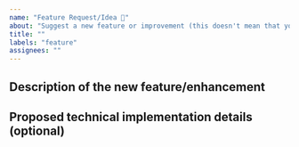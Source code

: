 ```yaml
---
name: "Feature Request/Idea 🚀"
about: "Suggest a new feature or improvement (this doesn't mean that you have to implement it)"
title: ""
labels: "feature"
assignees: ""
---
```


<!--
I ACKNOWLEDGE THE FOLLOWING BEFORE PROCEEDING:
1. If I delete this entire template and go my own path, the core team may close my issue without further explanation or engagement.
2. If I list multiple bugs/concerns in this one issue, the core team may close my issue without further explanation or engagement.
3. If I write an issue that has many duplicates, the core team may close my issue without further explanation or engagement (and without necessarily spending time to find the exact duplicate ID number).
4. If I leave the title incomplete when filing the issue, the core team may close my issue without further explanation or engagement.
5. If I file something completely blank in the body, the core team may close my issue without further explanation or engagement.
All good? Then proceed!
-->

## Description of the new feature/enhancement

<!--
A clear and concise description of what the problem is that the new feature would solve.
Describe why and how a user would use this new functionality (if applicable).
-->

## Proposed technical implementation details (optional)

<!--
A clear and concise description of what you want to happen.
-->
